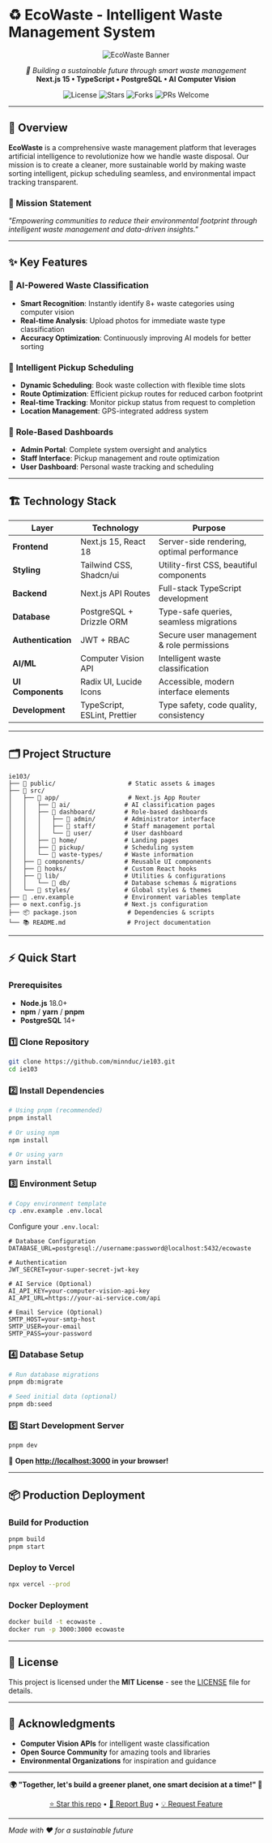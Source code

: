 # ♻️ EcoWaste - Intelligent Waste Management System

<p align="center">
  <img src="https://img.shields.io/badge/EcoWaste-Next.js%2015%20%7C%20TypeScript-00B894?style=for-the-badge&logo=recycling&logoColor=white" alt="EcoWaste Banner">
</p>

<p align="center">
  <em>🌱 Building a sustainable future through smart waste management</em><br>
  <strong>Next.js 15 • TypeScript • PostgreSQL • AI Computer Vision</strong>
</p>

<p align="center">
  <img src="https://img.shields.io/github/license/minnduc/ie103?style=flat-square&color=00B894" alt="License">
  <img src="https://img.shields.io/github/stars/minnduc/ie103?style=flat-square&color=FFD93D" alt="Stars">
  <img src="https://img.shields.io/github/forks/minnduc/ie103?style=flat-square&color=6BCF7F" alt="Forks">
  <img src="https://img.shields.io/badge/PRs-welcome-brightgreen.svg?style=flat-square" alt="PRs Welcome">
</p>

---

## 🚀 Overview

**EcoWaste** is a comprehensive waste management platform that leverages artificial intelligence to revolutionize how we handle waste disposal. Our mission is to create a cleaner, more sustainable world by making waste sorting intelligent, pickup scheduling seamless, and environmental impact tracking transparent.

### 🎯 Mission Statement
*"Empowering communities to reduce their environmental footprint through intelligent waste management and data-driven insights."*

---

## ✨ Key Features

### 🤖 **AI-Powered Waste Classification**
- **Smart Recognition**: Instantly identify 8+ waste categories using computer vision
- **Real-time Analysis**: Upload photos for immediate waste type classification
- **Accuracy Optimization**: Continuously improving AI models for better sorting

### 📅 **Intelligent Pickup Scheduling**
- **Dynamic Scheduling**: Book waste collection with flexible time slots
- **Route Optimization**: Efficient pickup routes for reduced carbon footprint  
- **Real-time Tracking**: Monitor pickup status from request to completion
- **Location Management**: GPS-integrated address system

### 👥 **Role-Based Dashboards**
- **Admin Portal**: Complete system oversight and analytics
- **Staff Interface**: Pickup management and route optimization
- **User Dashboard**: Personal waste tracking and scheduling

---

## 🏗️ Technology Stack

| **Layer** | **Technology** | **Purpose** |
|-----------|----------------|-------------|
| **Frontend** | Next.js 15, React 18 | Server-side rendering, optimal performance |
| **Styling** | Tailwind CSS, Shadcn/ui | Utility-first CSS, beautiful components |
| **Backend** | Next.js API Routes | Full-stack TypeScript development |
| **Database** | PostgreSQL + Drizzle ORM | Type-safe queries, seamless migrations |
| **Authentication** | JWT + RBAC | Secure user management & role permissions |
| **AI/ML** | Computer Vision API | Intelligent waste classification |
| **UI Components** | Radix UI, Lucide Icons | Accessible, modern interface elements |
| **Development** | TypeScript, ESLint, Prettier | Type safety, code quality, consistency |

---

## 🗂️ Project Structure

```
ie103/
├── 📁 public/                    # Static assets & images
├── 📁 src/
│   ├── 📁 app/                   # Next.js App Router
│   │   ├── 📁 ai/               # AI classification pages
│   │   ├── 📁 dashboard/        # Role-based dashboards
│   │   │   ├── 📁 admin/        # Administrator interface
│   │   │   ├── 📁 staff/        # Staff management portal
│   │   │   └── 📁 user/         # User dashboard
│   │   ├── 📁 home/             # Landing pages
│   │   ├── 📁 pickup/           # Scheduling system
│   │   └── 📁 waste-types/      # Waste information
│   ├── 📁 components/           # Reusable UI components
│   ├── 📁 hooks/                # Custom React hooks
│   ├── 📁 lib/                  # Utilities & configurations
│   │   └── 📁 db/               # Database schemas & migrations
│   └── 📁 styles/               # Global styles & themes
├── 🔧 .env.example              # Environment variables template
├── ⚙️ next.config.js            # Next.js configuration
├── 📦 package.json              # Dependencies & scripts
└── 📚 README.md                 # Project documentation
```

---

## ⚡ Quick Start

### Prerequisites
- **Node.js** 18.0+ 
- **npm** / **yarn** / **pnpm**
- **PostgreSQL** 14+

### 1️⃣ Clone Repository
```bash
git clone https://github.com/minnduc/ie103.git
cd ie103
```

### 2️⃣ Install Dependencies
```bash
# Using pnpm (recommended)
pnpm install

# Or using npm
npm install

# Or using yarn
yarn install
```

### 3️⃣ Environment Setup
```bash
# Copy environment template
cp .env.example .env.local
```

Configure your `.env.local`:
```env
# Database Configuration
DATABASE_URL=postgresql://username:password@localhost:5432/ecowaste

# Authentication
JWT_SECRET=your-super-secret-jwt-key

# AI Service (Optional)
AI_API_KEY=your-computer-vision-api-key
AI_API_URL=https://your-ai-service.com/api

# Email Service (Optional)
SMTP_HOST=your-smtp-host
SMTP_USER=your-email
SMTP_PASS=your-password
```

### 4️⃣ Database Setup
```bash
# Run database migrations
pnpm db:migrate

# Seed initial data (optional)
pnpm db:seed
```

### 5️⃣ Start Development Server
```bash
pnpm dev
```

🎉 **Open [http://localhost:3000](http://localhost:3000) in your browser!**

---

## 📦 Production Deployment

### Build for Production
```bash
pnpm build
pnpm start
```

### Deploy to Vercel
```bash
npx vercel --prod
```

### Docker Deployment
```bash
docker build -t ecowaste .
docker run -p 3000:3000 ecowaste
```

---

## 📄 License

This project is licensed under the **MIT License** - see the [LICENSE](LICENSE) file for details.

---

## 🌟 Acknowledgments

- **Computer Vision APIs** for intelligent waste classification
- **Open Source Community** for amazing tools and libraries
- **Environmental Organizations** for inspiration and guidance

---

<p align="center">
  <strong>🌍 "Together, let's build a greener planet, one smart decision at a time!" 🌱</strong>
</p>

<p align="center">
  <a href="https://github.com/minnduc/ie103">⭐ Star this repo</a> •
  <a href="https://github.com/minnduc/ie103/issues">🐛 Report Bug</a> •
  <a href="https://github.com/minnduc/ie103/issues">💡 Request Feature</a>
</p>

---

*Made with ❤️ for a sustainable future*
